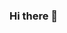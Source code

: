 ### Hi there 👋

<!--
**JubeGitti/JubeGitti** is a ✨ _special_ ✨ repository because its `README.md` (this file) appears on your GitHub profile.

Here are some ideas to get you started:

- 🔭 I’m currently working server called 𝙑𝙖𝙡𝙠𝙤𝙢𝙖𝙖𝙍𝙋
- 🌱 I’m currently learning 𝙝𝙤𝙬 𝙙𝙤 𝙞 𝙜𝙚𝙩 𝙖𝙩 𝙡𝙚𝙖𝙨𝙩 𝙖 24𝙝𝙥 𝙛𝙤𝙧 𝙢𝙮 𝙢𝙤𝙥𝙚𝙙 𝙣𝙖𝙢𝙚𝙙 𝙔𝙖𝙢𝙖𝙝𝙖 𝘿𝙏
- 👯 I’m looking to collaborate on ...
- 💬 Ask me about 𝙢𝙤𝙥𝙤𝙟𝙚𝙣 𝙫𝙞𝙧𝙞𝙩𝙮𝙨
- 📫 How to reach me: 𝘿𝙞𝙨𝙘𝙤𝙧𝙙 𝙅𝙪𝙗𝙚#3141..
- ⚡ Fun fact: tää ei oo mun työ
-->
